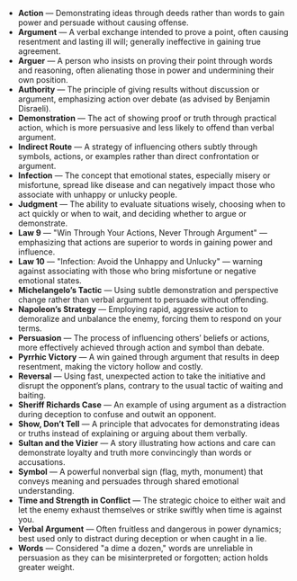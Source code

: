 - **Action** — Demonstrating ideas through deeds rather than words to gain power and persuade without causing offense.  
- **Argument** — A verbal exchange intended to prove a point, often causing resentment and lasting ill will; generally ineffective in gaining true agreement.  
- **Arguer** — A person who insists on proving their point through words and reasoning, often alienating those in power and undermining their own position.  
- **Authority** — The principle of giving results without discussion or argument, emphasizing action over debate (as advised by Benjamin Disraeli).  
- **Demonstration** — The act of showing proof or truth through practical action, which is more persuasive and less likely to offend than verbal argument.  
- **Indirect Route** — A strategy of influencing others subtly through symbols, actions, or examples rather than direct confrontation or argument.  
- **Infection** — The concept that emotional states, especially misery or misfortune, spread like disease and can negatively impact those who associate with unhappy or unlucky people.  
- **Judgment** — The ability to evaluate situations wisely, choosing when to act quickly or when to wait, and deciding whether to argue or demonstrate.  
- **Law 9** — "Win Through Your Actions, Never Through Argument" — emphasizing that actions are superior to words in gaining power and influence.  
- **Law 10** — "Infection: Avoid the Unhappy and Unlucky" — warning against associating with those who bring misfortune or negative emotional states.  
- **Michelangelo’s Tactic** — Using subtle demonstration and perspective change rather than verbal argument to persuade without offending.  
- **Napoleon’s Strategy** — Employing rapid, aggressive action to demoralize and unbalance the enemy, forcing them to respond on your terms.  
- **Persuasion** — The process of influencing others’ beliefs or actions, more effectively achieved through action and symbol than debate.  
- **Pyrrhic Victory** — A win gained through argument that results in deep resentment, making the victory hollow and costly.  
- **Reversal** — Using fast, unexpected action to take the initiative and disrupt the opponent’s plans, contrary to the usual tactic of waiting and baiting.  
- **Sheriff Richards Case** — An example of using argument as a distraction during deception to confuse and outwit an opponent.  
- **Show, Don’t Tell** — A principle that advocates for demonstrating ideas or truths instead of explaining or arguing about them verbally.  
- **Sultan and the Vizier** — A story illustrating how actions and care can demonstrate loyalty and truth more convincingly than words or accusations.  
- **Symbol** — A powerful nonverbal sign (flag, myth, monument) that conveys meaning and persuades through shared emotional understanding.  
- **Time and Strength in Conflict** — The strategic choice to either wait and let the enemy exhaust themselves or strike swiftly when time is against you.  
- **Verbal Argument** — Often fruitless and dangerous in power dynamics; best used only to distract during deception or when caught in a lie.  
- **Words** — Considered "a dime a dozen," words are unreliable in persuasion as they can be misinterpreted or forgotten; action holds greater weight.
